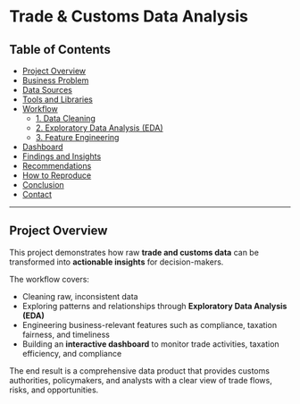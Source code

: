 # Trade & Customs Data Analysis

## Table of Contents
- [Project Overview](#project-overview)
- [Business Problem](#business-problem)
- [Data Sources](#data-sources)
- [Tools and Libraries](#tools-and-libraries)
- [Workflow](#workflow)
  - [1. Data Cleaning](#1-data-cleaning)
  - [2. Exploratory Data Analysis (EDA)](#2-exploratory-data-analysis-eda)
  - [3. Feature Engineering](#3-feature-engineering)
- [Dashboard](#dashboard)
- [Findings and Insights](#findings-and-insights)
- [Recommendations](#recommendations)
- [How to Reproduce](#how-to-reproduce)
- [Conclusion](#conclusion)
- [Contact](#contact)

---

## Project Overview
This project demonstrates how raw **trade and customs data** can be transformed into **actionable insights** for decision-makers.  

The workflow covers:
- Cleaning raw, inconsistent data  
- Exploring patterns and relationships through **Exploratory Data Analysis (EDA)**  
- Engineering business-relevant features such as compliance, taxation fairness, and timeliness  
- Building an **interactive dashboard** to monitor trade activities, taxation efficiency, and compliance  

The end result is a comprehensive data product that provides customs authorities, policymakers, and analysts with a clear view of trade flows, risks, and opportunities.  
